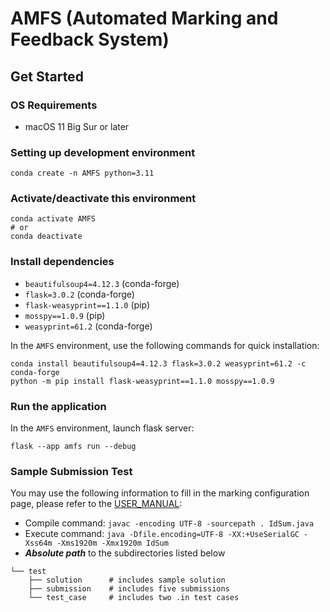 # AMFS (Automated Marking and Feedback System)

## Get Started

### OS Requirements
- macOS 11 Big Sur or later

### Setting up development environment

```shell
conda create -n AMFS python=3.11
```

### Activate/deactivate this environment

```shell
conda activate AMFS
# or
conda deactivate
```

### Install dependencies

- `beautifulsoup4=4.12.3` (conda-forge)
- `flask=3.0.2` (conda-forge)
- `flask-weasyprint==1.1.0` (pip)
- `mosspy==1.0.9` (pip)
- `weasyprint=61.2` (conda-forge)

In the `AMFS` environment, use the following commands for quick installation:
```shell
conda install beautifulsoup4=4.12.3 flask=3.0.2 weasyprint=61.2 -c conda-forge
python -m pip install flask-weasyprint==1.1.0 mosspy==1.0.9
```

### Run the application

In the `AMFS` environment, launch flask server:
```shell
flask --app amfs run --debug
```

### Sample Submission Test

You may use the following information to fill in the marking configuration page, please refer to the [USER_MANUAL](USER_MANUAL.pdf):
- Compile command: `javac -encoding UTF-8 -sourcepath . IdSum.java`
- Execute command: `java -Dfile.encoding=UTF-8 -XX:+UseSerialGC -Xss64m -Xms1920m -Xmx1920m IdSum`
- _**Absolute path**_ to the subdirectories listed below

```
└── test
    ├── solution      # includes sample solution
    ├── submission    # includes five submissions
    └── test_case     # includes two .in test cases
```
